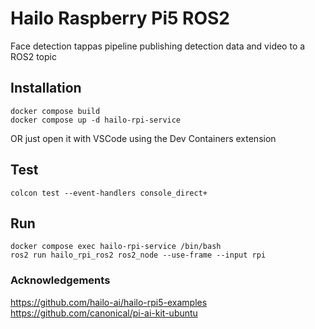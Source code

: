 # Hailo Raspberry Pi5 ROS2 
Face detection tappas pipeline publishing detection data and video to a ROS2 topic

## Installation
```
docker compose build
docker compose up -d hailo-rpi-service
```
OR just open it with VSCode using the Dev Containers extension

## Test
```
colcon test --event-handlers console_direct+
```

## Run
```
docker compose exec hailo-rpi-service /bin/bash
ros2 run hailo_rpi_ros2 ros2_node --use-frame --input rpi
```

### Acknowledgements
https://github.com/hailo-ai/hailo-rpi5-examples
https://github.com/canonical/pi-ai-kit-ubuntu